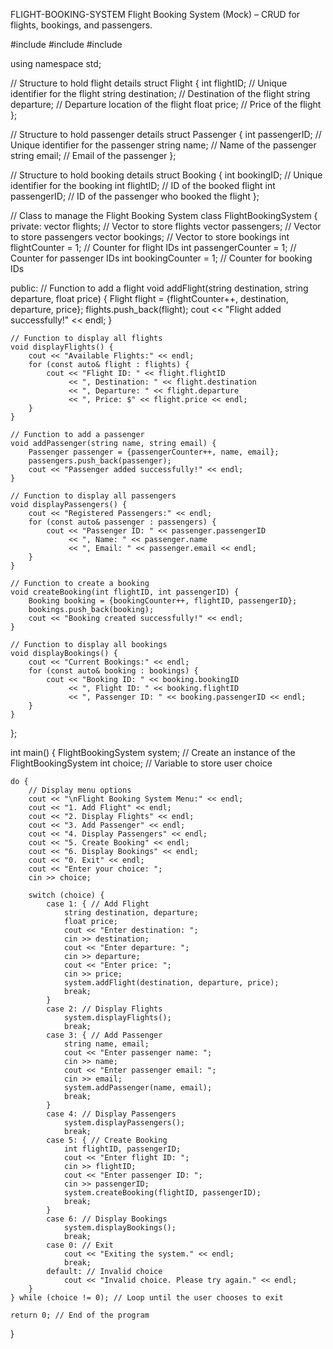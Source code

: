  FLIGHT-BOOKING-SYSTEM
Flight Booking System (Mock) – CRUD for flights, bookings, and passengers.

#include <iostream>
#include <vector>
#include <string>

using namespace std;

// Structure to hold flight details
struct Flight {
    int flightID;          // Unique identifier for the flight
    string destination;    // Destination of the flight
    string departure;      // Departure location of the flight
    float price;           // Price of the flight
};

// Structure to hold passenger details
struct Passenger {
    int passengerID;       // Unique identifier for the passenger
    string name;           // Name of the passenger
    string email;          // Email of the passenger
};

// Structure to hold booking details
struct Booking {
    int bookingID;         // Unique identifier for the booking
    int flightID;          // ID of the booked flight
    int passengerID;       // ID of the passenger who booked the flight
};

// Class to manage the Flight Booking System
class FlightBookingSystem {
private:
    vector<Flight> flights;       // Vector to store flights
    vector<Passenger> passengers; // Vector to store passengers
    vector<Booking> bookings;     // Vector to store bookings
    int flightCounter = 1;        // Counter for flight IDs
    int passengerCounter = 1;     // Counter for passenger IDs
    int bookingCounter = 1;       // Counter for booking IDs

public:
    // Function to add a flight
    void addFlight(string destination, string departure, float price) {
        Flight flight = {flightCounter++, destination, departure, price};
        flights.push_back(flight);
        cout << "Flight added successfully!" << endl;
    }

    // Function to display all flights
    void displayFlights() {
        cout << "Available Flights:" << endl;
        for (const auto& flight : flights) {
            cout << "Flight ID: " << flight.flightID 
                 << ", Destination: " << flight.destination 
                 << ", Departure: " << flight.departure 
                 << ", Price: $" << flight.price << endl;
        }
    }

    // Function to add a passenger
    void addPassenger(string name, string email) {
        Passenger passenger = {passengerCounter++, name, email};
        passengers.push_back(passenger);
        cout << "Passenger added successfully!" << endl;
    }

    // Function to display all passengers
    void displayPassengers() {
        cout << "Registered Passengers:" << endl;
        for (const auto& passenger : passengers) {
            cout << "Passenger ID: " << passenger.passengerID 
                 << ", Name: " << passenger.name 
                 << ", Email: " << passenger.email << endl;
        }
    }

    // Function to create a booking
    void createBooking(int flightID, int passengerID) {
        Booking booking = {bookingCounter++, flightID, passengerID};
        bookings.push_back(booking);
        cout << "Booking created successfully!" << endl;
    }

    // Function to display all bookings
    void displayBookings() {
        cout << "Current Bookings:" << endl;
        for (const auto& booking : bookings) {
            cout << "Booking ID: " << booking.bookingID 
                 << ", Flight ID: " << booking.flightID 
                 << ", Passenger ID: " << booking.passengerID << endl;
        }
    }
};

int main() {
    FlightBookingSystem system; // Create an instance of the FlightBookingSystem
    int choice;                // Variable to store user choice

    do {
        // Display menu options
        cout << "\nFlight Booking System Menu:" << endl;
        cout << "1. Add Flight" << endl;
        cout << "2. Display Flights" << endl;
        cout << "3. Add Passenger" << endl;
        cout << "4. Display Passengers" << endl;
        cout << "5. Create Booking" << endl;
        cout << "6. Display Bookings" << endl;
        cout << "0. Exit" << endl;
        cout << "Enter your choice: ";
        cin >> choice;

        switch (choice) {
            case 1: { // Add Flight
                string destination, departure;
                float price;
                cout << "Enter destination: ";
                cin >> destination;
                cout << "Enter departure: ";
                cin >> departure;
                cout << "Enter price: ";
                cin >> price;
                system.addFlight(destination, departure, price);
                break;
            }
            case 2: // Display Flights
                system.displayFlights();
                break;
            case 3: { // Add Passenger
                string name, email;
                cout << "Enter passenger name: ";
                cin >> name;
                cout << "Enter passenger email: ";
                cin >> email;
                system.addPassenger(name, email);
                break;
            }
            case 4: // Display Passengers
                system.displayPassengers();
                break;
            case 5: { // Create Booking
                int flightID, passengerID;
                cout << "Enter flight ID: ";
                cin >> flightID;
                cout << "Enter passenger ID: ";
                cin >> passengerID;
                system.createBooking(flightID, passengerID);
                break;
            }
            case 6: // Display Bookings
                system.displayBookings();
                break;
            case 0: // Exit
                cout << "Exiting the system." << endl;
                break;
            default: // Invalid choice
                cout << "Invalid choice. Please try again." << endl;
        }
    } while (choice != 0); // Loop until the user chooses to exit

    return 0; // End of the program
}
